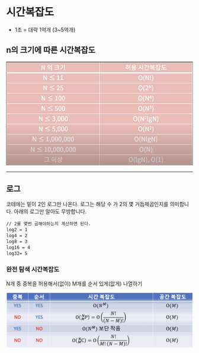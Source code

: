 # 시간복잡도

- 1초 = 대략 1억개 (3~5억개)

## n의 크기에 따른 시간복잡도

![Untitled.png](../docs/images/time-complexity.png)

---

## 로그

코테에는 밑이 2인 로그만 나온다. 로그는 해당 수 가 2의 몇 거듭제곱인지를 의미합니다. 아래의 로그만 알아도 무방합니다.

```
// 2를 몇번 곱해야하는지 계산하면 된다.
log2 = 1
log4 = 2
log8 = 3
log16 = 4
log32= 5
```

### 완전 탐색 시간복잡도

N개 중 중복을 허용해서(없이) M개를 순서 있게(앖게) 나열하기

![Untitled.png](../docs/images/brute-force-time-complexity.png)
